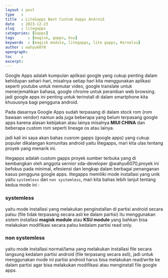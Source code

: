 ```yaml
---
layout : post
type   : 
title  : LiteGapps Best Custom Gapps Android
date   : 2023-12-23
slug   : litegapps
categories: [Gapps]
tags      : [magisk, gapps, ksu]
keywords  : [magisk module, litegapps, lite gapps, Kernelsu]
author : wahyu6070
opengraph:
toc    :
excerpt:
---
```


Google Apps adalah kumpulan aplikasi google yang cukup penting dalam kehidupan sehari-hari, misalnya setiap hari kita menggunakan aplikasi seperti youtube untuk memutar video, google translate untuk menerjemahkan bahasa, google chrome untuk peramban web browsing. jadi google apps ini penting untuk terinstall di dalam smartphone kita khususnya bagi pengguna android.

Pada dasarnya Google Apps sudah terpasang di dalam stock rom (rom bawaan vendor) namun ada juga beberapa yang belum terpasang google apps karena alasan kebijakan atau lainya misalnya **MIUI CHINA** dan beberapa custom rom seperti lineage os atau lainya.

jadi kali ini saya akan bahas cusrom gapps (google apps) yang cukup populer dikalangan komunitas android yaitu litegapps, mari kita ulas tentang proyek yang menarik ini.

litegapps adalah custom gapps proyek sumber terbuka yang di kembangkan oleh anggota sernior xda-developer @wahyu6070,proyek ini befokus pada minimal, efesiensi dan lengkap dalam berbagai penanganan kasus pengguna google apps. litegapps memiliki mode installasi yang unik yaitu ``systemless`` dan ``non systemless``, mari kita bahas lebih lanjut tentang kedua mode ini :

### systemless

yaitu mode installasi yang melakukan penginstallan di partisi android secara palsu (file tidak terpasang secara asli ke dalam partisi) itu menggunakan sistem installasi **magisk module** atau **KSU module** yang bahkan bisa melakukan modifikasi secara palsu kedalam partisi read only.

### non systemless

yaitu mode installasi normal/lama yang melakukan installasi file secara langsung kedalam partisi android (file terpasang secara asli), jadi untuk menggunakan mode ini partisi android harus bisa melakukan read/write ke dalam partisi agar bisa melakukan modifikasi atau menginstall file google apps.

